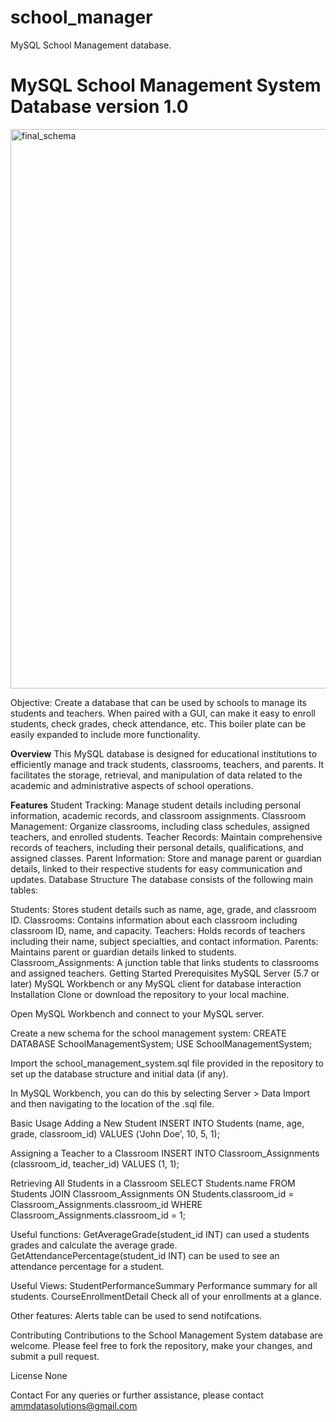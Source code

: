 # school_manager
MySQL School Management database. 

# MySQL School Management System Database version 1.0
<img width="895" alt="final_schema" src="https://github.com/AnthonyMMiller/school_manager/assets/39473837/855b5fbb-1b72-4a04-9c1c-91e9db304fd6">

Objective: Create a database that can be used by schools to manage its students and teachers. When paired with a GUI, can make it easy to enroll students, check grades, check attendance, etc. This boiler plate can be easily expanded to include more functionality. 

**Overview**
This MySQL database is designed for educational institutions to efficiently manage and track students, classrooms, teachers, and parents. It facilitates the storage, retrieval, and manipulation of data related to the academic and administrative aspects of school operations.

**Features**
Student Tracking: Manage student details including personal information, academic records, and classroom assignments.
Classroom Management: Organize classrooms, including class schedules, assigned teachers, and enrolled students.
Teacher Records: Maintain comprehensive records of teachers, including their personal details, qualifications, and assigned classes.
Parent Information: Store and manage parent or guardian details, linked to their respective students for easy communication and updates.
Database Structure
The database consists of the following main tables:

Students: Stores student details such as name, age, grade, and classroom ID.
Classrooms: Contains information about each classroom including classroom ID, name, and capacity.
Teachers: Holds records of teachers including their name, subject specialties, and contact information.
Parents: Maintains parent or guardian details linked to students.
Classroom_Assignments: A junction table that links students to classrooms and assigned teachers.
Getting Started
Prerequisites
MySQL Server (5.7 or later)
MySQL Workbench or any MySQL client for database interaction
Installation
Clone or download the repository to your local machine.

Open MySQL Workbench and connect to your MySQL server.

Create a new schema for the school management system:
CREATE DATABASE SchoolManagementSystem;
USE SchoolManagementSystem;

Import the school_management_system.sql file provided in the repository to set up the database structure and initial data (if any).

In MySQL Workbench, you can do this by selecting Server > Data Import and then navigating to the location of the .sql file.

Basic Usage
Adding a New Student
INSERT INTO Students (name, age, grade, classroom_id) VALUES ('John Doe', 10, 5, 1);

Assigning a Teacher to a Classroom
INSERT INTO Classroom_Assignments (classroom_id, teacher_id) VALUES (1, 1);

Retrieving All Students in a Classroom
SELECT Students.name FROM Students
JOIN Classroom_Assignments ON Students.classroom_id = Classroom_Assignments.classroom_id
WHERE Classroom_Assignments.classroom_id = 1;

Useful functions: 
GetAverageGrade(student_id INT) can used a students grades and calculate the average grade.
GetAttendancePercentage(student_id INT) can be used to see an attendance percentage for a student. 

Useful Views:
StudentPerformanceSummary Performance summary for all students. 
CourseEnrollmentDetail Check all of your enrollments at a glance. 

Other features:
Alerts table can be used to send notifcations.

Contributing
Contributions to the School Management System database are welcome. Please feel free to fork the repository, make your changes, and submit a pull request.

License
None

Contact
For any queries or further assistance, please contact ammdatasolutions@gmail.com
